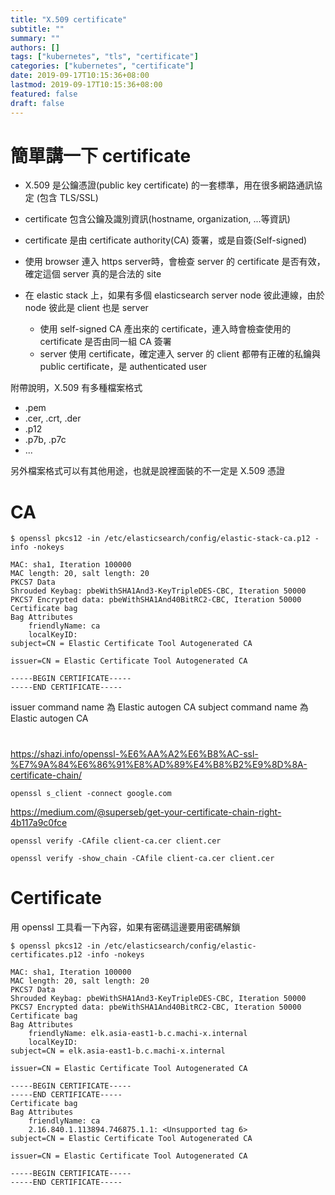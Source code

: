 ```yaml
---
title: "X.509 certificate"
subtitle: ""
summary: ""
authors: []
tags: ["kubernetes", "tls", "certificate"]
categories: ["kubernetes", "certificate"]
date: 2019-09-17T10:15:36+08:00
lastmod: 2019-09-17T10:15:36+08:00
featured: false
draft: false
---
```


# 簡單講一下 certificate

* X.509 是公鑰憑證(public key certificate) 的一套標準，用在很多網路通訊協定 (包含 TLS/SSL)
* certificate 包含公鑰及識別資訊(hostname, organization, ...等資訊)
* certificate 是由 certificate authority(CA) 簽署，或是自簽(Self-signed)
* 使用 browser 連入 https server時，會檢查 server 的 certificate 是否有效，確定這個 server 真的是合法的 site

* 在 elastic stack 上，如果有多個 elasticsearch server node 彼此連線，由於 node 彼此是 client 也是 server
  * 使用 self-signed CA 產出來的 certificate，連入時會檢查使用的 certificate 是否由同一組 CA 簽署
  * server 使用 certificate，確定連入 server 的 client 都帶有正確的私鑰與 public certificate，是 authenticated user

附帶說明，X.509 有多種檔案格式

* .pem
* .cer, .crt, .der
* .p12
* .p7b, .p7c
* ...

另外檔案格式可以有其他用途，也就是說裡面裝的不一定是 X.509 憑證

# CA

```
$ openssl pkcs12 -in /etc/elasticsearch/config/elastic-stack-ca.p12 -info -nokeys

MAC: sha1, Iteration 100000
MAC length: 20, salt length: 20
PKCS7 Data
Shrouded Keybag: pbeWithSHA1And3-KeyTripleDES-CBC, Iteration 50000
PKCS7 Encrypted data: pbeWithSHA1And40BitRC2-CBC, Iteration 50000
Certificate bag
Bag Attributes
    friendlyName: ca
    localKeyID:
subject=CN = Elastic Certificate Tool Autogenerated CA

issuer=CN = Elastic Certificate Tool Autogenerated CA

-----BEGIN CERTIFICATE-----
-----END CERTIFICATE-----
```

issuer command name 為 Elastic autogen CA
subject command name 為 Elastic autogen CA

# 

https://shazi.info/openssl-%E6%AA%A2%E6%B8%AC-ssl-%E7%9A%84%E6%86%91%E8%AD%89%E4%B8%B2%E9%8D%8A-certificate-chain/

```
openssl s_client -connect google.com
```

https://medium.com/@superseb/get-your-certificate-chain-right-4b117a9c0fce

```
openssl verify -CAfile client-ca.cer client.cer

openssl verify -show_chain -CAfile client-ca.cer client.cer
```

# Certificate

用 openssl 工具看一下內容，如果有密碼這邊要用密碼解鎖

```
$ openssl pkcs12 -in /etc/elasticsearch/config/elastic-certificates.p12 -info -nokeys

MAC: sha1, Iteration 100000
MAC length: 20, salt length: 20
PKCS7 Data
Shrouded Keybag: pbeWithSHA1And3-KeyTripleDES-CBC, Iteration 50000
PKCS7 Encrypted data: pbeWithSHA1And40BitRC2-CBC, Iteration 50000
Certificate bag
Bag Attributes
    friendlyName: elk.asia-east1-b.c.machi-x.internal
    localKeyID:
subject=CN = elk.asia-east1-b.c.machi-x.internal

issuer=CN = Elastic Certificate Tool Autogenerated CA

-----BEGIN CERTIFICATE-----
-----END CERTIFICATE-----
Certificate bag
Bag Attributes
    friendlyName: ca
    2.16.840.1.113894.746875.1.1: <Unsupported tag 6>
subject=CN = Elastic Certificate Tool Autogenerated CA

issuer=CN = Elastic Certificate Tool Autogenerated CA

-----BEGIN CERTIFICATE-----
-----END CERTIFICATE-----

```


